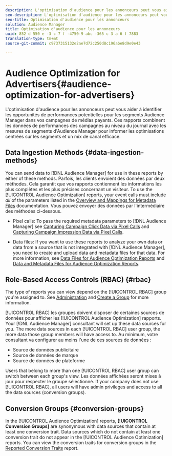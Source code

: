 ```yaml
---
description: L'optimisation d'audience pour les annonceurs peut vous aider à identifier les opportunités de performances potentielles pour les segments Audience Manager dans vos campagnes de médias payants. Ces rapports combinent les données de performances des campagnes au niveau du journal avec les mesures de segments d'Audience Manager pour informer les optimisations centrées sur les segments et un mix de canal efficace.
seo-description: L'optimisation d'audience pour les annonceurs peut vous aider à identifier les opportunités de performances potentielles pour les segments Audience Manager dans vos campagnes de médias payants. Ces rapports combinent les données de performances des campagnes au niveau du journal avec les mesures de segments d'Audience Manager pour informer les optimisations centrées sur les segments et un mix de canal efficace.
seo-title: Optimisation d'audience pour les annonceurs
solution: Audience Manager
title: Optimisation d'audience pour les annonceurs
uuid: 852 d 550 e -3 c 7 f -4750-9 abc -365 c 3 a 6 f 7883
translation-type: tm+mt
source-git-commit: c9737315132e2ae7d72c250d8c196abe8d9e0e43

---
```



# Audience Optimization for Advertisers{#audience-optimization-for-advertisers}

L&#39;optimisation d&#39;audience pour les annonceurs peut vous aider à identifier les opportunités de performances potentielles pour les segments Audience Manager dans vos campagnes de médias payants. Ces rapports combinent les données de performances des campagnes au niveau du journal avec les mesures de segments d&#39;Audience Manager pour informer les optimisations centrées sur les segments et un mix de canal efficace.

## Data Ingestion Methods {#data-ingestion-methods}

You can send data to [!DNL Audience Manager] for use in these reports by either of these methods. Parfois, les clients envoient des données par deux méthodes. Cela garantit que vos rapports contiennent les informations les plus complètes et les plus précises concernant un visiteur. To use the [!UICONTROL Audience Optimization] reports, your event calls must include *all* of the parameters listed in the [Overview and Mappings for Metadata Files](../../../reporting/audience-optimization-reports/metadata-files-intro/metadata-file-overview.md) documentation. Vous pouvez envoyer des données par l&#39;intermédiaire des méthodes ci-dessous.

* Pixel calls: To pass the required metadata parameters to [!DNL Audience Manager] see [Capturing Campaign Click Data via Pixel Calls](../../../integration/media-data-integration/click-data-pixels.md) and [Capturing Campaign Impression Data via Pixel Calls](../../../integration/media-data-integration/impression-data-pixels.md).

* Data files: If you want to use these reports to analyze your own data or data from a source that is not integrated with [!DNL Audience Manager], you need to create and upload data and metadata files for that data. For more information, see [Data Files for Audience Optimization Reports](../../../reporting/audience-optimization-reports/metadata-files-intro/datafiles-intro.md) and [Data and Metadata Files for Audience Optimization Reports](../../../reporting/audience-optimization-reports/metadata-files-intro/metadata-files-intro.md).

## Role-Based Access Controls (RBAC) {#rbac}

The type of reports you can view depend on the [!UICONTROL RBAC] group you&#39;re assigned to. See [Administration](../../../features/administration/administration-overview.md) and [Create a Group](../../../features/administration/administration-overview.md#create-group) for more information.

[!UICONTROL RBAC] les groupes doivent disposer de certaines sources de données pour afficher les [!UICONTROL Audience Optimization] rapports. Your [!DNL Audience Manager] consultant will set up these data sources for you. The more data sources in each [!UICONTROL RBAC] user group, the more data those group members will have access to. Au minimum, votre consultant va configurer au moins l&#39;une de ces sources de données :

* Source de données publicitaire
* Source de données de marque
* Source de données de plateforme

Users that belong to more than one [!UICONTROL RBAC] user group can switch between each group&#39;s view. Les données affichées seront mises à jour pour respecter le groupe sélectionné. If your company does not use [!UICONTROL RBAC], all users will have admin privileges and access to all the data sources (conversion groups).

## Conversion Groups {#conversion-groups}

In the [!UICONTROL Audience Optimization] reports, **[!UICONTROL Conversion Groups]** are synonymous with data sources that contain at least one conversion trait. Data sources which do not contain at least one conversion trait do not appear in the [!UICONTROL Audience Optimization] reports. You can view the conversion traits for conversion groups in the [Reported Conversion Traits](../../../reporting/audience-optimization-reports/aor-advertisers/reported-conversion-traits.md) report.
